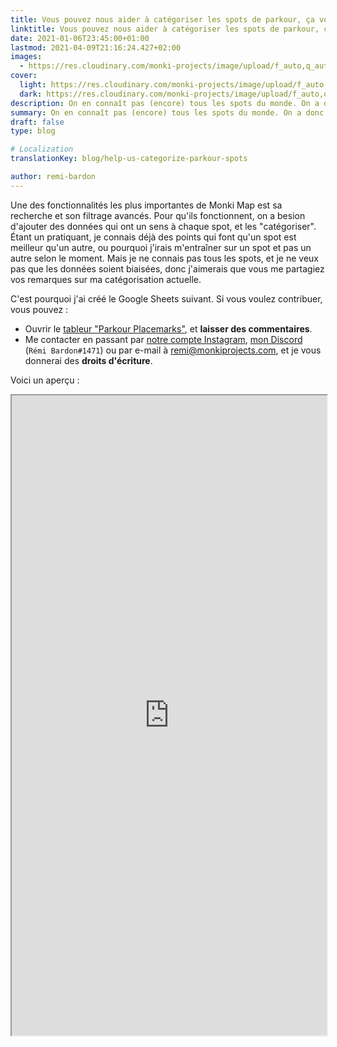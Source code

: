 ```yaml
---
title: Vous pouvez nous aider à catégoriser les spots de parkour, ça vous tente ?
linktitle: Vous pouvez nous aider à catégoriser les spots de parkour, ça vous tente ? | Blog Monki Projects
date: 2021-01-06T23:45:00+01:00
lastmod: 2021-04-09T21:16:24.427+02:00
images:
  - https://res.cloudinary.com/monki-projects/image/upload/f_auto,q_auto,dpr_auto,w_auto/v1617994923/website/fr/uploads/articles/aidez-nous-a-categoriser-les-spots-de-parkour/cover-light
cover:
  light: https://res.cloudinary.com/monki-projects/image/upload/f_auto,q_auto,dpr_auto,w_auto/v1617994923/website/fr/uploads/articles/aidez-nous-a-categoriser-les-spots-de-parkour/cover-light
  dark: https://res.cloudinary.com/monki-projects/image/upload/f_auto,q_auto,dpr_auto,w_auto/v1617994923/website/fr/uploads/articles/aidez-nous-a-categoriser-les-spots-de-parkour/cover-dark
description: On en connaît pas (encore) tous les spots du monde. On a donc créé un tableur collaboratif pour les catégoriser et en lister les informations importantes.
summary: On en connaît pas (encore) tous les spots du monde. On a donc créé un tableur collaboratif pour les catégoriser et en lister les informations importantes.
draft: false
type: blog

# Localization
translationKey: blog/help-us-categorize-parkour-spots

author: remi-bardon
---
```


Une des fonctionnalités les plus importantes de Monki Map est sa recherche et son filtrage avancés. Pour qu'ils fonctionnent, on a besion d'ajouter des données qui ont un sens à chaque spot, et les "catégoriser". Étant un pratiquant, je connais déjà des points qui font qu'un spot est meilleur qu'un autre, ou pourquoi j'irais m'entraîner sur un spot et pas un autre selon le moment. Mais je ne connais pas tous les spots, et je ne veux pas que les données soient biaisées, donc j'aimerais que vous me partagiez vos remarques sur ma catégorisation actuelle.

C'est pourquoi j'ai créé le Google Sheets suivant. Si vous voulez contribuer, vous pouvez :

- Ouvrir le [tableur "Parkour Placemarks"](https://docs.google.com/spreadsheets/d/1rlVB6HAOHgvqnQDtstfvy6zwYsYKq1xPE6Q_ZHPqWUw/edit?usp=sharing), et **laisser des commentaires**.
- Me contacter en passant par [notre compte Instagram](https://www.instagram.com/monkiprojects/), [mon Discord](https://discord.com) (`Rémi Bardon#1471`) ou par e-mail à remi@monkiprojects.com, et je vous donnerai des **droits d'écriture**.

Voici un aperçu :

<iframe width="100%" height="1024" src="https://docs.google.com/spreadsheets/d/e/2PACX-1vTCtqBQTH5dwNcXkespZ2BPd5e72LZ9_VCqNZfJbJvM95VVMa_Hndl968YoOmFcl8BnUkeZv_5VHNgh/pubhtml?widget=true&amp;headers=false"></iframe>
